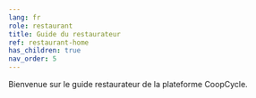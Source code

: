 ```yaml
---
lang: fr
role: restaurant
title: Guide du restaurateur
ref: restaurant-home
has_children: true
nav_order: 5
---
```


Bienvenue sur le guide restaurateur de la plateforme CoopCycle.
